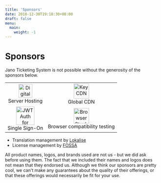 ```yaml
---
title: 'Sponsors'
date: 2018-12-30T19:18:30+08:00
draft: false
menu:
  main:
    weight: -1
---
```


# Sponsors

Jano Ticketing System is not possible without the generosity of the sponsors below.

<table class="table">
<tr>
<td style="text-align:center;">
<a href="https://www.digitalocean.com/">
<img src="https://opensource.nyc3.cdn.digitaloceanspaces.com/attribution/assets/SVG/DO_Logo_horizontal_blue.svg" 
alt="DigitalOcean" height="45px">
</a><br />Server Hosting
</td>
<td style="text-align:center;">
<a href="https://www.keycdn.com"><img src="https://logos.keycdn.com/keycdn-logo.png" 
alt="KeyCDN" height="50px"></a><br />Global CDN
</td>
</tr>
<tr>
<td style="text-align:center;">
<a href="https://auth0.com/?utm_source=oss&utm_medium=gp&utm_campaign=oss" target="_blank">
<img height="60px" alt="JWT Auth for open source projects"
src="https://cdn.auth0.com/oss/badges/a0-badge-light.png" /></a><br />Single Sign-On
</td>
<td style="text-align:center;">
<a href="https://www.browserstack.com/" target="_blank">
<img src="https://assets.janoticketing.co.uk/images/browserstack.png" height="50px" 
alt="BrowserStack" /></a><br />Browser compatibility testing
</td>
</tr>
</table>

* Translation management by [Lokalise](https://lokalise.co)
* License management by [FOSSA](https://fossa.com)

All product names, logos, and brands used are not us - but we did ask before using them.
The fact that we included their names and logos does not mean that they endorsed us.
Although we think our sponsors are pretty cool, we can't make any guarantees about the
quality of their offerings, or that these offerings would necessarily be fit for your
use.
